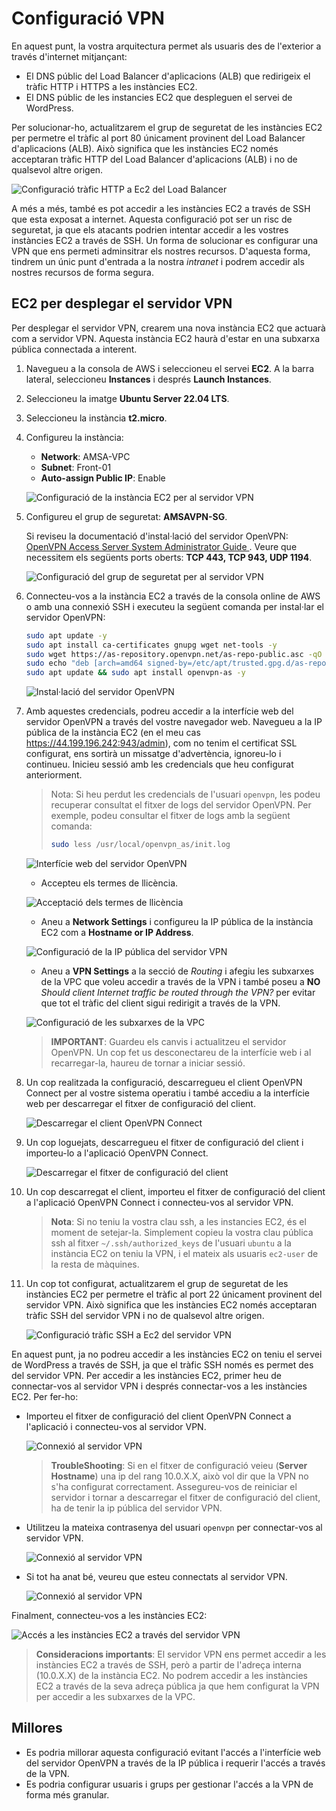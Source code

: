 # Configuració VPN

En aquest punt, la vostra arquitectura permet als usuaris des de l'exterior a través d'internet mitjançant:

- El DNS públic del Load Balancer d'aplicacions (ALB) que redirigeix el tràfic HTTP i HTTPS a les instàncies EC2.
- El DNS públic de les instancies EC2 que despleguen el servei de WordPress.

Per solucionar-ho, actualitzarem el grup de seguretat de les instàncies EC2 per permetre el tràfic al port 80 únicament provinent del Load Balancer d'aplicacions (ALB). Això significa que les instàncies EC2 només acceptaran tràfic HTTP del Load Balancer d'aplicacions (ALB) i no de qualsevol altre origen.

![Configuració tràfic HTTP a Ec2 del Load Balancer](../figs/wordpress/ec2-80-only-lb.png)

A més a més, també es pot accedir a les instàncies EC2 a través de SSH que esta exposat a internet. Aquesta configuració pot ser un risc de seguretat, ja que els atacants podrien intentar accedir a les vostres instàncies EC2 a través de SSH. Un forma de solucionar es configurar una VPN que ens permeti adminsitrar els nostres recursos. D'aquesta forma, tindrem un únic punt d'entrada a la nostra *intranet* i podrem accedir als nostres recursos de forma segura.

## EC2 per desplegar el servidor VPN

Per desplegar el servidor VPN, crearem una nova instància EC2 que actuarà com a servidor VPN. Aquesta instància EC2 haurà d'estar en una subxarxa pública connectada a interent. 

1. Navegueu a la consola de AWS i seleccioneu el servei **EC2**. A la barra lateral, seleccioneu **Instances** i després **Launch Instances**.
2. Seleccioneu la imatge **Ubuntu Server 22.04 LTS**.
3. Seleccioneu la instància **t2.micro**.
4. Configureu la instància:
    - **Network**: AMSA-VPC
    - **Subnet**: Front-01
    - **Auto-assign Public IP**: Enable

    ![Configuració de la instància EC2 per al servidor VPN](../figs/wordpress/AMSA-VPN.png)

5. Configureu el grup de seguretat: **AMSAVPN-SG**.

    Si reviseu la documentació d'instal·lació del servidor OpenVPN: [OpenVPN Access Server System Administrator Guide ](https://openvpn.net/images/pdf/OpenVPN_Access_Server_Sysadmin_Guide_Rev.pdf). Veure que necessitem els següents ports oberts: **TCP 443, TCP 943, UDP 1194**.

    ![Configuració del grup de seguretat per al servidor VPN](../figs/wordpress/AMSA-SG-VPN.png)

6. Connecteu-vos a la instància EC2 a través de la consola online de AWS o amb una connexió SSH i executeu la següent comanda per instal·lar el servidor OpenVPN:

    ```bash
    sudo apt update -y
    sudo apt install ca-certificates gnupg wget net-tools -y
    sudo wget https://as-repository.openvpn.net/as-repo-public.asc -qO /etc/apt/trusted.gpg.d/as-repo-public.asc
    sudo echo "deb [arch=amd64 signed-by=/etc/apt/trusted.gpg.d/as-repo-public.asc] http://as-repository.openvpn.net/as/debian jammy main" | sudo tee /etc/apt/sources.list.d/openvpn-as-repo.list
    sudo apt update && sudo apt install openvpn-as -y
    ```

    ![Instal·lació del servidor OpenVPN](../figs/wordpress/VPN-config.png)

7. Amb aquestes credencials, podreu accedir a la interfície web del servidor OpenVPN a través del vostre navegador web. Navegueu a la IP pública de la instància EC2 (en el meu cas https://44.199.196.242:943/admin), com no tenim el certificat SSL configurat, ens sortirà un missatge d'advertència, ignoreu-lo i continueu. Inicieu sessió amb les credencials que heu configurat anteriorment.

    > Nota: Si heu perdut les credencials de l'usuari `openvpn`, les podeu recuperar consultat el fitxer de logs del servidor OpenVPN. Per exemple, podeu consultar el fitxer de logs amb la següent comanda:
    >
    > ```bash
    > sudo less /usr/local/openvpn_as/init.log 
    > ```

    ![Interfície web del servidor OpenVPN](../figs/wordpress/VPN-admin-login.png)

    - Accepteu els termes de llicència.
  
    ![Acceptació dels termes de llicència](../figs/wordpress/VPN-accept-terms.png)

    - Aneu a **Network Settings** i configureu la IP pública de la instància EC2 com a **Hostname or IP Address**.

    ![Configuració de la IP pública del servidor VPN](../figs/wordpress/VPN-admin-NetSet.png)

    - Aneu a **VPN Settings** a la secció de *Routing* i afegiu les subxarxes de la VPC que voleu accedir a través de la VPN i també poseu a **NO** *Should client Internet traffic be routed through the VPN?* per evitar que tot el tràfic del client sigui redirigit a través de la VPN.

    ![Configuració de les subxarxes de la VPC](../figs/wordpress/VPN-Routing-Conf.png)

    > **IMPORTANT**: Guardeu els canvis i actualitzeu el servidor OpenVPN. Un cop fet us desconectareu de la interfície web i al recarregar-la, haureu de tornar a iniciar sessió.

8. Un cop realitzada la configuració, descarregueu el client OpenVPN Connect per al vostre sistema operatiu i també accediu a la interfície web per descarregar el fitxer de configuració del client.

    ![Descarregar el client OpenVPN Connect](../figs/wordpress/client.png)

9.  Un cop loguejats, descarregueu el fitxer de configuració del client i importeu-lo a l'aplicació OpenVPN Connect.

    ![Descarregar el fitxer de configuració del client](../figs/wordpress/client-02.png)

10. Un cop descarregat el client, importeu el fitxer de configuració del client a l'aplicació OpenVPN Connect i connecteu-vos al servidor VPN.

    > **Nota**: Si no teniu la vostra clau ssh, a les instancies EC2, és el moment de setejar-la. Simplement copieu la vostra clau pública ssh al fitxer `~/.ssh/authorized_keys` de l'usuari `ubuntu` a la instància EC2 on teniu la VPN, i el mateix als usuaris `ec2-user` de la resta de màquines.

11. Un cop tot configurat, actualitzarem el grup de seguretat de les instàncies EC2 per permetre el tràfic al port 22 únicament provinent del servidor VPN. Això significa que les instàncies EC2 només acceptaran tràfic SSH del servidor VPN i no de qualsevol altre origen.

    ![Configuració tràfic SSH a Ec2 del servidor VPN](../figs/wordpress/ec2-ssh-only-vpn.png)

En aquest punt, ja no podreu accedir a les instàncies EC2 on teniu el servei de WordPress a través de SSH, ja que el tràfic SSH només es permet des del servidor VPN. Per accedir a les instàncies EC2, primer heu de connectar-vos al servidor VPN i després connectar-vos a les instàncies EC2. Per fer-ho:

- Importeu el fitxer de configuració del client OpenVPN Connect a l'aplicació i connecteu-vos al servidor VPN.
  
    ![Connexió al servidor VPN](../figs/wordpress/vpn-connection-01.png)

    > **TroubleShooting**: Si en el fitxer de configuració veieu (**Server Hostname**) una ip del rang 10.0.X.X, això vol dir que la VPN no s'ha configurat correctament. Assegureu-vos de reiniciar el servidor i tornar a descarregar el fitxer de configuració del client, ha de tenir la ip pública del servidor VPN.

- Utilitzeu la mateixa contrasenya del usuari `openvpn` per connectar-vos al servidor VPN.

    ![Connexió al servidor VPN](../figs/wordpress/vpn-connection-02.png)

- Si tot ha anat bé, veureu que esteu connectats al servidor VPN.

    ![Connexió al servidor VPN](../figs/wordpress/vpn-connection-03.png)
  
Finalment, connecteu-vos a les instàncies EC2:

![Accés a les instàncies EC2 a través del servidor VPN](../figs/wordpress/VPN-SSH.png)

> **Consideracions importants**: El servidor VPN ens permet accedir a les instàncies EC2 a través de SSH, però a partir de l'adreça interna (10.0.X.X) de la instància EC2. No podrem accedir a les instàncies EC2 a través de la seva adreça pública ja que hem configurat la VPN per accedir a les subxarxes de la VPC.

## Millores

- Es podria millorar aquesta configuració evitant l'accés a l'interfície web del servidor OpenVPN a través de la IP pública i requerir l'accés a través de la VPN.
- Es podria configurar usuaris i grups per gestionar l'accés a la VPN de forma més granular.
